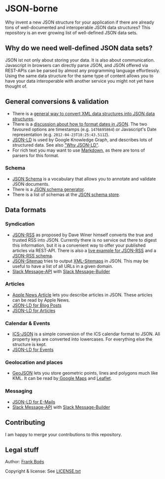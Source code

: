 JSON-borne
==========

Why invent a new JSON structure for your application if there are already tons of well-documented and interoperable JSON data structures? This repository is an ever growing list of well-defined JSON data sets.

Why do we need well-defined JSON data sets?
-------------------------------------------

JSON ist not only about storing your data. It is also about communication. Javascript in browsers can directly parse JSON, and JSON offered via REST-APIs can be parsed by almost any programming language effortlessly. Using the same data structure for the same type of content allows you to have your data interoperable with another service you might not yet have thought of.

General conversions & validation
--------------------------------

* There is a [general way to convert XML data structures into JSON data structures](http://blog.3960.org/post/8478676503/rss-mit-json).
* There is a [discussion about how to format dates in JSON](http://stackoverflow.com/questions/10286204/the-right-json-date-format). The two favoured options are timestamps (e.g. `1476695864`) or Javascript's Date representation (e.g. `2012-04-23T18:25:43.511Z`).
* [JSON-LD](http://json-ld.org/) is used by Google Knowledge Graph, and describes lots of structured data. See also ["Why JSON-LD"](http://jsonld.com/why-json-ld/).
* For rich text you may want to use [Markdown](https://daringfireball.net/projects/markdown/), as there are tons of parsers for this format.

### Schema

* [JSON Schema](http://json-schema.org/) is a vocabulary that allows you to annotate and validate JSON documents.
* There is a [JSON schema generator](http://jsonschema.net/#/).
* There is a list of schemas at the [JSON schema store](http://schemastore.org/json/).

Data formats
------------

###  Syndication

* [JSON-RSS](http://scripting.com/stories/2012/09/10/rssInJsonForReal.html) as proposed by Dave Winer himself converts the true and trusted RSS into JSON. Currently there is no service out there to digest this information, but it is a convenient way to offer your published articles via REST-API. There is also a [live example for JSON-RSS](http://blog.3960.org/post/8478676503/rss-mit-json) and a [JSON-RSS schema](schemas/json-rss.json).
* [JSON-Sitemap](sitemap.json) tries to output [XML-Sitemaps](http://www.sitemaps.org/de/protocol.html) in JSON. This may be useful to have a list of all URLs in a given domain.
* [Slack Message-API](https://api.slack.com/docs/message-attachments) with [Slack Message-Builder](https://api.slack.com/docs/messages/builder)

### Articles

* [Apple News Article](https://developer.apple.com/library/content/documentation/General/Conceptual/Apple_News_Format_Ref/StructureOverview.html) lets you describe articles in JSON. These articles can be read by Apple News.
* [JSON-LD for Blog Posts](http://jsonld.com/blog-post/)
* [JSON-LD for Articles](http://jsonld.com/article/)

### Calendar & Events

* [ICS-JSON](calendar.json) is a simple conversion of the ICS calendar format to JSON. All property keys are converted into lowercases. For everything else the structure is kept.
* [JSON-LD for Events](http://jsonld.com/event/)

### Geolocation and places

* [GeoJSON](http://geojson.org/) lets you store geometric points, lines and polygons much like KML. It can be read by[ Google Maps](https://developers.google.com/maps/documentation/android-api/utility/geojson?hl=de) and [Leaflet](http://leafletjs.com/examples/geojson/).

### Messaging

* [JSON-LD for E-Mails](http://jsonld.com/email-message/)
* [Slack Message-API](https://api.slack.com/docs/message-attachments) with [Slack Message-Builder](https://api.slack.com/docs/messages/builder)

Contributing
------------

I am happy to merge your contributions to this repository.

Legal stuff
-----------

Author: [Frank Boës](http://3960.org)

Copyright & license: See [LICENSE.txt](LICENSE.txt)
